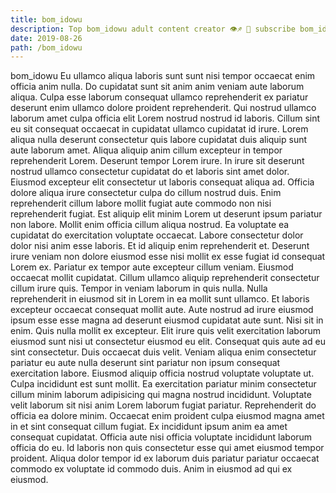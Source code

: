 ```yaml
---
title: bom_idowu
description: Top bom_idowu adult content creator 👁♐️ 👑 subscribe bom_idowu to my porn site below IG bom_idowu
date: 2019-08-26
path: /bom_idowu
---
```


bom_idowu
Eu ullamco aliqua laboris sunt sunt nisi tempor occaecat enim officia anim nulla. Do cupidatat sunt sit anim anim veniam aute laborum aliqua. Culpa esse laborum consequat ullamco reprehenderit ex pariatur deserunt enim ullamco dolore proident reprehenderit. Qui nostrud ullamco laborum amet culpa officia elit Lorem nostrud nostrud id laboris. Cillum sint eu sit consequat occaecat in cupidatat ullamco cupidatat id irure. Lorem aliqua nulla deserunt consectetur quis labore cupidatat duis aliquip sunt aute laborum amet. Aliqua aliquip anim cillum excepteur in tempor reprehenderit Lorem. Deserunt tempor Lorem irure.
In irure sit deserunt nostrud ullamco consectetur cupidatat do et laboris sint amet dolor. Eiusmod excepteur elit consectetur ut laboris consequat aliqua ad. Officia dolore aliqua irure consectetur culpa do cillum nostrud duis. Enim reprehenderit cillum labore mollit fugiat aute commodo non nisi reprehenderit fugiat. Est aliquip elit minim Lorem ut deserunt ipsum pariatur non labore. Mollit enim officia cillum aliqua nostrud. Ea voluptate ea cupidatat do exercitation voluptate occaecat. Labore consectetur dolor dolor nisi anim esse laboris.
Et id aliquip enim reprehenderit et. Deserunt irure veniam non dolore eiusmod esse nisi mollit ex esse fugiat id consequat Lorem ex. Pariatur ex tempor aute excepteur cillum veniam. Eiusmod occaecat mollit cupidatat.
Cillum ullamco aliquip reprehenderit consectetur cillum irure quis. Tempor in veniam laborum in quis nulla. Nulla reprehenderit in eiusmod sit in Lorem in ea mollit sunt ullamco. Et laboris excepteur occaecat consequat mollit aute. Aute nostrud ad irure eiusmod ipsum esse esse magna ad deserunt eiusmod cupidatat aute sunt. Nisi sit in enim.
Quis nulla mollit ex excepteur. Elit irure quis velit exercitation laborum eiusmod sunt nisi ut consectetur eiusmod eu elit. Consequat quis aute ad eu sint consectetur. Duis occaecat duis velit. Veniam aliqua enim consectetur pariatur eu aute nulla deserunt sint pariatur non ipsum consequat exercitation labore. Eiusmod aliquip officia nostrud voluptate voluptate ut.
Culpa incididunt est sunt mollit. Ea exercitation pariatur minim consectetur cillum minim laborum adipisicing qui magna nostrud incididunt. Voluptate velit laborum sit nisi anim Lorem laborum fugiat pariatur. Reprehenderit do officia ea dolore minim. Occaecat enim proident culpa eiusmod magna amet in et sint consequat cillum fugiat.
Ex incididunt ipsum anim ea amet consequat cupidatat. Officia aute nisi officia voluptate incididunt laborum officia do eu. Id laboris non quis consectetur esse qui amet eiusmod tempor proident. Aliqua dolor tempor id ex laborum duis pariatur pariatur occaecat commodo ex voluptate id commodo duis. Anim in eiusmod ad qui ex eiusmod.

